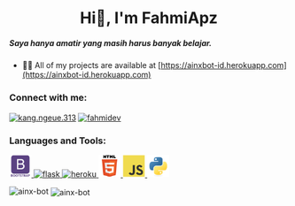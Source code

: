 <h1 align="center">Hi👋, I'm FahmiApz</h1>
<h5>Saya hanya amatir yang masih harus banyak belajar.</h5>

- 👨‍💻 All of my projects are available at [https://ainxbot-id.herokuapp.com](https://ainxbot-id.herokuapp.com)

<h3 align="left">Connect with me:</h3>
<p align="left">
<a href="https://fb.com/kang.ngeue.313" target="blank"><img align="center" src="https://raw.githubusercontent.com/rahuldkjain/github-profile-readme-generator/master/src/images/icons/Social/facebook.svg" alt="kang.ngeue.313" height="30" width="40" /></a>
<a href="https://youtube.com/channel/UCUO09r6yrKWPQc7K4kqbBiA" target="blank"><img align="center" src="https://raw.githubusercontent.com/rahuldkjain/github-profile-readme-generator/master/src/images/icons/Social/youtube.svg" alt="fahmidev" height="30" width="40" /></a>
</p>

<h3 align="left">Languages and Tools:</h3>
<p align="left"> <a href="https://getbootstrap.com" target="_blank" rel="noreferrer"> <img src="https://raw.githubusercontent.com/devicons/devicon/master/icons/bootstrap/bootstrap-plain-wordmark.svg" alt="bootstrap" width="40" height="40"/> </a> <a href="https://flask.palletsprojects.com/" target="_blank" rel="noreferrer"> <img src="https://www.vectorlogo.zone/logos/pocoo_flask/pocoo_flask-icon.svg" alt="flask" width="40" height="40"/> </a> <a href="https://heroku.com" target="_blank" rel="noreferrer"> <img src="https://www.vectorlogo.zone/logos/heroku/heroku-icon.svg" alt="heroku" width="40" height="40"/> </a> <a href="https://www.w3.org/html/" target="_blank" rel="noreferrer"> <img src="https://raw.githubusercontent.com/devicons/devicon/master/icons/html5/html5-original-wordmark.svg" alt="html5" width="40" height="40"/> </a> <a href="https://developer.mozilla.org/en-US/docs/Web/JavaScript" target="_blank" rel="noreferrer"> <img src="https://raw.githubusercontent.com/devicons/devicon/master/icons/javascript/javascript-original.svg" alt="javascript" width="40" height="40"/> </a> <a href="https://www.python.org" target="_blank" rel="noreferrer"> <img src="https://raw.githubusercontent.com/devicons/devicon/master/icons/python/python-original.svg" alt="python" width="40" height="40"/> </a> </p>

<p><img align="left" src="https://github-readme-stats.vercel.app/api/top-langs?username=ainx-bot&show_icons=true&locale=en&layout=compact" alt="ainx-bot" /></p>

<p>&nbsp;<img align="center" src="https://github-readme-stats.vercel.app/api?username=ainx-bot&show_icons=true&locale=en" alt="ainx-bot" /></p>
